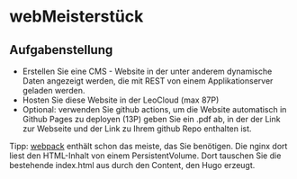 # webMeisterstück

## Aufgabenstellung
- Erstellen Sie eine CMS - Website in der unter anderem dynamische Daten angezeigt werden, die mit REST von einem Applikationserver geladen werden. 
- Hosten Sie diese Website in der LeoCloud (max 87P) 
- Optional: verwenden Sie github actions, um die Website automatisch in Github Pages zu deployen (13P) geben Sie ein .pdf ab, in der der Link zur Webseite und der Link zu Ihrem github Repo enthalten ist.

Tipp: [webpack](https://github.com/caberger/webpack-demo) enthält schon das meiste, das Sie benötigen. Die nginx dort liest den HTML-Inhalt von einem PersistentVolume. Dort tauschen Sie die bestehende index.html aus durch den Content, den Hugo erzeugt.